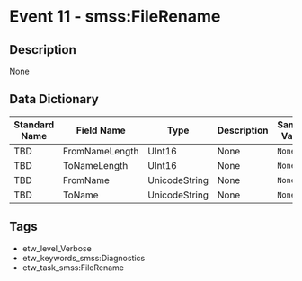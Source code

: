 # Event 11 - smss:FileRename

## Description
None

## Data Dictionary
|Standard Name|Field Name|Type|Description|Sample Value|
|---|---|---|---|---|
|TBD|FromNameLength|UInt16|None|`None`|
|TBD|ToNameLength|UInt16|None|`None`|
|TBD|FromName|UnicodeString|None|`None`|
|TBD|ToName|UnicodeString|None|`None`|

## Tags
* etw_level_Verbose
* etw_keywords_smss:Diagnostics
* etw_task_smss:FileRename